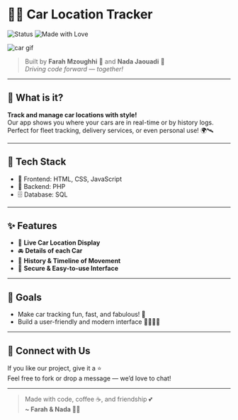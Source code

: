 # 🚗💨 Car Location Tracker

![Status](https://img.shields.io/badge/Status-In_Progress-yellow)
![Made with Love](https://img.shields.io/badge/Made%20With-%E2%9D%A4-red)

![car gif](https://media.giphy.com/media/Q5pZ5Zx5iF2k4/giphy.gif)

> Built by **Farah Mzoughhi** 🌟 and **Nada Jaouadi** 💖  
> *Driving code forward — together!*

---

## 🧭 What is it?

**Track and manage car locations with style!**  
Our app shows you where your cars are in real-time or by history logs.  
Perfect for fleet tracking, delivery services, or even personal use! 🌍🛰️

---

## 🔧 Tech Stack

- 🚀 Frontend: HTML, CSS, JavaScript  
- 🐘 Backend: PHP  
- 🗄️ Database: SQL

---

## ✨ Features

- 📍 **Live Car Location Display**
- 🚘 **Details of each Car**
- 📅 **History & Timeline of Movement**
- 🔐 **Secure & Easy-to-use Interface**

---

## 🎯 Goals

- Make car tracking fun, fast, and fabulous! 🎉  
- Build a user-friendly and modern interface 👩‍💻👨‍💻

---

## 💬 Connect with Us

If you like our project, give it a ⭐  
Feel free to fork or drop a message — we’d love to chat!

---

> Made with code, coffee ☕, and friendship 💕  
> **~ Farah & Nada 🚗💖**
